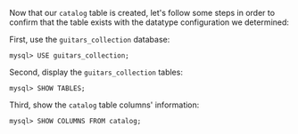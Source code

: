 Now that our `catalog` table is created, let's follow some steps in order to confirm that the table exists with the datatype configuration we determined: 

First, use the `guitars_collection` database:

```
mysql> USE guitars_collection;
```

Second, display the `guitars_collection` tables: 

```
mysql> SHOW TABLES;
```

Third, show the `catalog` table columns' information: 

```
mysql> SHOW COLUMNS FROM catalog;
```